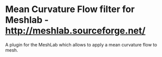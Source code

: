 Mean Curvature Flow filter for Meshlab - http://meshlab.sourceforge.net/
===============================

A plugin for the MeshLab which allows to apply a mean curvature flow to mesh.
